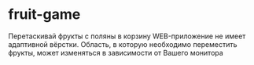 # fruit-game
Перетаскивай фрукты с поляны в корзину
WEB-приложение не имеет адаптивной вёрстки. Область, в которую необходимо переместить фрукты, может изменяться в зависимости от Вашего монитора
